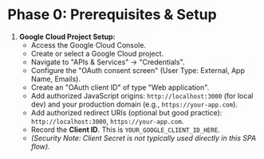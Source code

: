 # Phase 0: Prerequisites & Setup

1. **Google Cloud Project Setup:**
    * Access the Google Cloud Console.
    * Create or select a Google Cloud project.
    * Navigate to "APIs & Services" -> "Credentials".
    * Configure the "OAuth consent screen" (User Type: External, App Name, Emails).
    * Create an "OAuth client ID" of type "Web application".
    * Add authorized JavaScript origins: `http://localhost:3000` (for local dev) and your production domain (e.g., `https://your-app.com`).
    * Add authorized redirect URIs (optional but good practice): `http://localhost:3000`, `https://your-app.com`.
    * Record the **Client ID**. This is `YOUR_GOOGLE_CLIENT_ID_HERE`.
    * *(Security Note: Client Secret is not typically used directly in this SPA flow).*
<!-- STOP: Please review and approve before proceeding to the next step. -->
